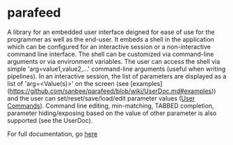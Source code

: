 # parafeed
A library for an embedded user interface deigned for ease of use for the programmer as well as the end-user. It embeds a shell in the application which can be configured for an interactive session or a non-interactive command line interface. The shell can be customized via command-line arguments or via environment variables. The user can access the shell via simple 'arg=value1,value2,...' command-line arguments (useful when writing pipelines). In an interactive session, the list of parameters are displayed as a list of 'arg=<Value(s)>' on the screen (see [examples] (https://github.com/sanbee/parafeed/blob/wiki/UserDoc.md#examples)) and the user can set/reset/save/load/edit parameter values ([User Commands](https://github.com/sanbee/parafeed/blob/wiki/UserDoc.md#user-commands)). Command line editing, min-matching, TABBED completion, parameter hiding/exposing based on the value of other parameter is also supported (see the UserDoc). 

For full documentation, go [here](https://github.com/sanbee/parafeed/blob/wiki/UserDoc.md)
